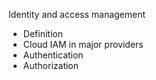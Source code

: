 Identity and access management
 * Definition
 * Cloud IAM in major providers
 * Authentication
 * Authorization
